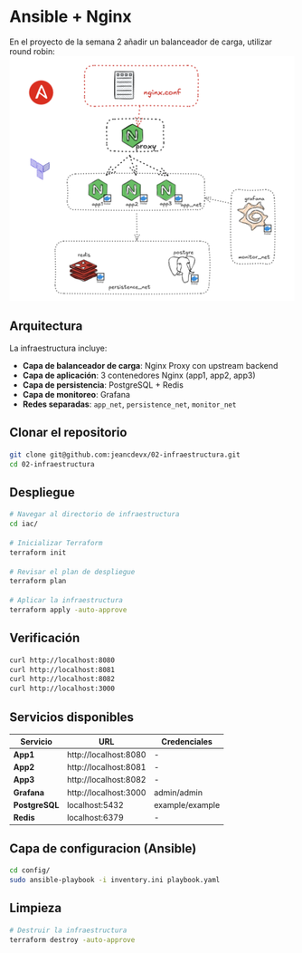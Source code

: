 # Ansible + Nginx

En el proyecto de la semana 2 añadir un balanceador de carga, utilizar round robin:
![Arquitectura](./image.png)

## Arquitectura

La infraestructura incluye:

- **Capa de balanceador de carga**: Nginx Proxy con upstream backend
- **Capa de aplicación**: 3 contenedores Nginx (app1, app2, app3)
- **Capa de persistencia**: PostgreSQL + Redis
- **Capa de monitoreo**: Grafana
- **Redes separadas**: `app_net`, `persistence_net`, `monitor_net`

## Clonar el repositorio

```bash
git clone git@github.com:jeancdevx/02-infraestructura.git
cd 02-infraestructura
```

## Despliegue

```bash
# Navegar al directorio de infraestructura
cd iac/

# Inicializar Terraform
terraform init

# Revisar el plan de despliegue
terraform plan

# Aplicar la infraestructura
terraform apply -auto-approve
```

## Verificación

```bash
curl http://localhost:8080
curl http://localhost:8081
curl http://localhost:8082
curl http://localhost:3000
```

## Servicios disponibles

| Servicio | URL | Credenciales |
|----------|-----|-------------|
| **App1** | http://localhost:8080 | - |
| **App2** | http://localhost:8081 | - |
| **App3** | http://localhost:8082 | - |
| **Grafana** | http://localhost:3000 | admin/admin |
| **PostgreSQL** | localhost:5432 | example/example |
| **Redis** | localhost:6379 | - |

## Capa de configuracion (Ansible)

```bash
cd config/
sudo ansible-playbook -i inventory.ini playbook.yaml
```

## Limpieza

```bash
# Destruir la infraestructura
terraform destroy -auto-approve
```